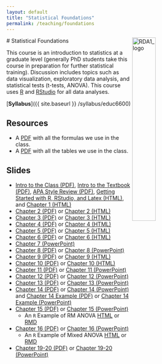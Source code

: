 ```yaml
---
layout: default
title: "Statistical Foundations"
permalink: /teaching/foundations
---
```


<img src="{{ site.baseurl }}/assets/images/RDA1_logo.png" alt="RDA1_logo" width="35%" align="right">
# Statistical Foundations 

This course is an introduction to statistics at a graduate level (generally PhD students take this course in preparation for further statistical training). Discussion includes topics such as data visualization, exploratory data analysis, and statistical tests (t-tests, ANOVA). This course uses [R](https://www.r-project.org/) and [RStudio](https://www.rstudio.com/) for all data analyses. 

[**Syllabus**]({{ site.baseurl }} /syllabus/educ6600)

## Resources

- A [PDF](https://tysonbarrett.com/EDUC-6600/Resources/formulas.pdf) with all the formulas we use in the class.
- A [PDF](https://tysonbarrett.com/EDUC-6600/Resources/tables.pdf) with all the tables we use in the class.

## Slides

- [Intro to the Class (PDF)](https://tysonbarrett.com/EDUC-6600/Slides/u00_Syllabus.pdf), [Intro to the Textbook (PDF)](https://tysonbarrett.com/EDUC-6600/Slides/u00_CohenTextbook_EDUC_6600_2018.pdf), [APA Style Review (PDF)](https://tysonbarrett.com/EDUC-6600/Slides/u00_APAStyle_EDUC_6600_2018.pdf), [Getting Started with R, RStudio, and Latex (HTML)](https://tysonbarrett.com/EDUC-6600/Slides/u00_R_Resources.html), and [Chapter 1 (HTML)](https://tysonbarrett.com/EDUC-6600/Slides/u00_Ch1_Intro.html)
- [Chapter 2 (PDF)](https://tysonbarrett.com/EDUC-6600/Slides/u01_Ch2_DataViz.pdf) or [Chapter 2 (HTML)](https://tysonbarrett.com/EDUC-6600/Slides/u01_Ch2_DataViz.html)
- [Chapter 3 (PDF)](https://tysonbarrett.com/EDUC-6600/Slides/u01_Ch3_CenterSpread.pdf) or [Chapter 3 (HTML)](https://tysonbarrett.com/EDUC-6600/Slides/u01_Ch3_CenterSpread.html)
- [Chapter 4 (PDF)](https://tysonbarrett.com/EDUC-6600/Slides/u01_Ch4_Zscores.pdf) or [Chapter 4 (HTML)](https://tysonbarrett.com/EDUC-6600/Slides/u01_Ch4_Zscores.html)
- [Chapter 5 (PDF)](https://tysonbarrett.com/EDUC-6600/Slides/u02_Ch5_HypoTest.pdf) or [Chapter 5 (HTML)](https://tysonbarrett.com/EDUC-6600/Slides/u02_Ch5_HypoTest.html)
- [Chapter 6 (PDF)](https://tysonbarrett.com/EDUC-6600/Slides/u02_Ch6_CI_tDist.pdf) or [Chapter 6 (HTML)](https://tysonbarrett.com/EDUC-6600/Slides/u02_Ch6_CI_tDist.html)
- [Chapter 7 (PowerPoint)](https://tysonbarrett.com/EDUC-6600/Slides/u02_Ch7_ttest.pptx)
- [Chapter 8 (PDF)](https://tysonbarrett.com/EDUC-6600/Slides/u02_Ch8_power.pdf) or [Chapter 8 (PowerPoint)](https://tysonbarrett.com/EDUC-6600/Slides/u02_Ch8_power.pptx)
- [Chapter 9 (PDF)](https://tysonbarrett.com/EDUC-6600/Slides/u03_Ch9_Cor.pdf) or [Chapter 9 (HTML)](https://tysonbarrett.com/EDUC-6600/Slides/u03_Ch9_Cor.html)
- [Chapter 10 (PDF)](https://tysonbarrett.com/EDUC-6600/Slides/u03_Ch10_LinReg.pdf) or [Chapter 10 (HTML)](https://tysonbarrett.com/EDUC-6600/Slides/u03_Ch10_LinReg.html)
- [Chapter 11 (PDF)](https://tysonbarrett.com/EDUC-6600/Slides/u03_Ch11_matchedt.pdf) or [Chapter 11 (PowerPoint)](https://tysonbarrett.com/EDUC-6600/Slides/u03_Ch11_matchedt.pptx)
- [Chapter 12 (PDF)](https://tysonbarrett.com/EDUC-6600/Slides/u04_Ch12_oneANOVA.pdf) or [Chapter 12 (PowerPoint)](https://tysonbarrett.com/EDUC-6600/Slides/u04_Ch12_oneANOVA.pptx)
- [Chapter 13 (PDF)](https://tysonbarrett.com/EDUC-6600/Slides/u04_Ch13_multcomp.pdf) or [Chapter 13 (PowerPoint)](https://tysonbarrett.com/EDUC-6600/Slides/u04_Ch13_multcomp.pptx)
- [Chapter 14 (PDF)](https://tysonbarrett.com/EDUC-6600/Slides/u04_Ch14_factorial.pdf) or [Chapter 14 (PowerPoint)](https://tysonbarrett.com/EDUC-6600/Slides/u04_Ch14_factorial.pptx) and 
[Chapter 14 Example (PDF)](https://tysonbarrett.com/EDUC-6600/Slides/u04_Ch14_factorialExample.pdf) or [Chapter 14 Example (PowerPoint)](https://tysonbarrett.com/EDUC-6600/Slides/u04_Ch14_factorialExample.pptx) 
- [Chapter 15 (PDF)](https://tysonbarrett.com/EDUC-6600/Slides/u05_Ch15_rmANOVA.pdf) or [Chapter 15 (PowerPoint)](https://tysonbarrett.com/EDUC-6600/Slides/u05_Ch15_rmANOVA.pptx)
    - An `R` Example of RM ANOVA [HTML](https://tysonbarrett.com/EDUC-6600/Resources/Example_Ch15_rmANOVA.html) or [RMD](https://tysonbarrett.com/EDUC-6600/Resources/Example_Ch15_rmANOVA.Rmd)
- [Chapter 16 (PDF)](https://tysonbarrett.com/EDUC-6600/Slides/u05_Ch16_mixANOVA.pdf) or [Chapter 16 (PowerPoint)](https://tysonbarrett.com/EDUC-6600/Slides/u05_Ch16_mixANOVA.pptx) 
    - An `R` Example of Mixed ANOVA [HTML](https://tysonbarrett.com/EDUC-6600/Resources/Example_Ch16_MixedANOVA.html) or [RMD](https://tysonbarrett.com/EDUC-6600/Resources/Example_Ch16_MixedANOVA.Rmd)
- [Chapter 19-20 (PDF)](https://tysonbarrett.com/EDUC-6600/Slides/u06_Ch19-20_categorical.pdf) or [Chapter 19-20 (PowerPoint)](https://tysonbarrett.com/EDUC-6600/Slides/u06_Ch19-20_categorical.pptx)
        
